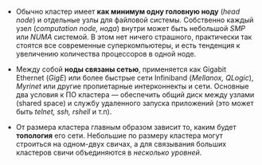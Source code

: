 * Обычно кластер имеет **как минимум одну головную ноду** (*head node*) и отдельные узлы для файловой системы. 
Собственно каждый узел (*computation node, нода*) внутри может быть небольшой *SMP* или *NUMA* системой. В этом нет ничего страшного, практически так стоятся все современные суперкомпьютеры, и есть тенденция к увеличению количества процессоров в одной ноде.  

* Между собой **ноды связаны сетью**, применяется как Gigabit Ethernet (*GigE*) или более быстрые сети Infiniband (*Mellanox, QLogic*), *Myrinet* или другие пропиетарные интерконнекты и сети. Основные два условия к ПО кластера — обеспечить общий диск между узлами (shared space) и службу удаленного запуска приложений (это может быть *telnet, ssh, rshell* и т.п).  

* От размера кластера главным образом зависит то, каким будет **топология** его сети. Небольшие по размеру кластера могут строиться на одном-двух свичах, а для связывания больших кластеров свичи объединяются в *несколько уровней*.  
